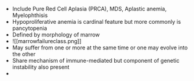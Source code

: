 * Include Pure Red Cell Aplasia (PRCA), MDS, Aplastic anemia, Myelophthisis
* Hypoproliferative anemia is cardinal feature but more commonly is pancytopenia 
* Defined by morphology of marrow 
* ![[marrowfailureclass.png]]
* May suffer from one or more at the same time or one may evolve into the other 
* Share mechanism of immune-mediated but component of genetic instability also present 
* 